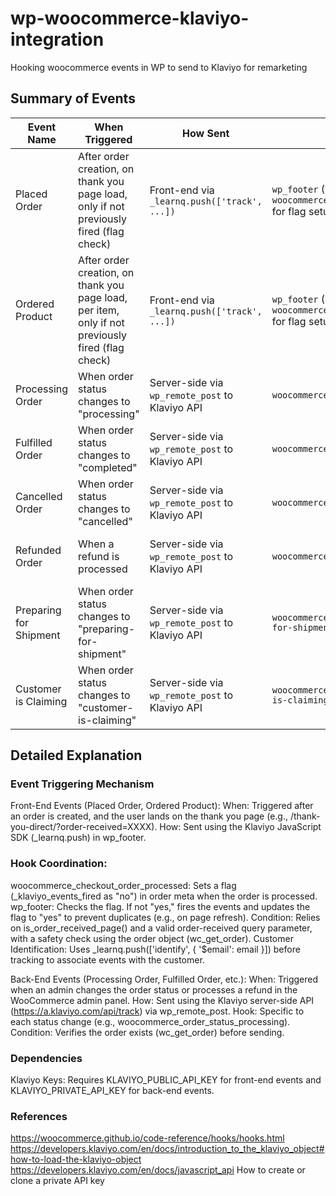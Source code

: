# wp-woocommerce-klaviyo-integration
Hooking woocommerce events in WP to send to Klaviyo for remarketing

## Summary of Events

| Event Name             | When Triggered                                                                       | How Sent                                           | Hook                                                                   | Trigger Context             |
|------------------------|------------------------------------------------------------------------------------|----------------------------------------------------|-------------------------------------------------------------------------|-----------------------------|
| Placed Order           | After order creation, on thank you page load, only if not previously fired (flag check) | Front-end via `_learnq.push(['track', ...])`       | `wp_footer` (with `woocommerce_checkout_order_processed` for flag setup) | Front-End (Thank You Page)  |
| Ordered Product        | After order creation, on thank you page load, per item, only if not previously fired (flag check) | Front-end via `_learnq.push(['track', ...])`       | `wp_footer` (with `woocommerce_checkout_order_processed` for flag setup) | Front-End (Thank You Page)  |
| Processing Order       | When order status changes to "processing"                                            | Server-side via `wp_remote_post` to Klaviyo API   | `woocommerce_order_status_processing`                                   | Back-End (Admin Action)     |
| Fulfilled Order        | When order status changes to "completed"                                             | Server-side via `wp_remote_post` to Klaviyo API   | `woocommerce_order_status_completed`                                    | Back-End (Admin Action)     |
| Cancelled Order        | When order status changes to "cancelled"                                             | Server-side via `wp_remote_post` to Klaviyo API   | `woocommerce_order_status_cancelled`                                    | Back-End (Admin Action)     |
| Refunded Order         | When a refund is processed                                                           | Server-side via `wp_remote_post` to Klaviyo API   | `woocommerce_order_refunded`                                            | Back-End (Admin Action)     |
| Preparing for Shipment | When order status changes to "preparing-for-shipment"                               | Server-side via `wp_remote_post` to Klaviyo API   | `woocommerce_order_status_preparing-for-shipment`                       | Back-End (Admin Action)     |
| Customer is Claiming   | When order status changes to "customer-is-claiming"                                 | Server-side via `wp_remote_post` to Klaviyo API   | `woocommerce_order_status_customer-is-claiming`                         | Back-End (Admin Action)     |


## Detailed Explanation
### Event Triggering Mechanism
Front-End Events (Placed Order, Ordered Product):
When: Triggered after an order is created, and the user lands on the thank you page (e.g., /thank-you-direct/?order-received=XXXX).
How: Sent using the Klaviyo JavaScript SDK (_learnq.push) in wp_footer.

### Hook Coordination:
woocommerce_checkout_order_processed: Sets a flag (_klaviyo_events_fired as "no") in order meta when the order is processed.
wp_footer: Checks the flag. If not "yes," fires the events and updates the flag to "yes" to prevent duplicates (e.g., on page refresh).
Condition: Relies on is_order_received_page() and a valid order-received query parameter, with a safety check using the order object (wc_get_order).
Customer Identification: Uses _learnq.push(['identify', { '$email': email }]) before tracking to associate events with the customer.

Back-End Events (Processing Order, Fulfilled Order, etc.):
When: Triggered when an admin changes the order status or processes a refund in the WooCommerce admin panel.
How: Sent using the Klaviyo server-side API (https://a.klaviyo.com/api/track) via wp_remote_post.
Hook: Specific to each status change (e.g., woocommerce_order_status_processing).
Condition: Verifies the order exists (wc_get_order) before sending.


### Dependencies
Klaviyo Keys: 
Requires KLAVIYO_PUBLIC_API_KEY for front-end events and
KLAVIYO_PRIVATE_API_KEY for back-end events.

### References
https://woocommerce.github.io/code-reference/hooks/hooks.html 
https://developers.klaviyo.com/en/docs/introduction_to_the_klaviyo_object#how-to-load-the-klaviyo-object 
https://developers.klaviyo.com/en/docs/javascript_api 
How to create or clone a private API key


